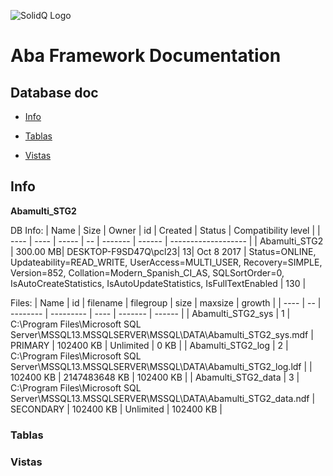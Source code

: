 ![SolidQ Logo](http://www.solidq.com/wp-content/uploads/2015/06/Logo-SolidQ-Web.gif "Logo Title Text 1")
# Aba Framework Documentation
## Database doc

* [Info](#head_info)
* [Tablas](#head_tablas)
  
* [Vistas](#head_vistas)
  

## Info <a name="head_info"></a>
**Abamulti_STG2**

DB Info:
| Name | Size | Owner | id | Created | Status | Compatibility level |
| ---- | ---- | ----- | -- | ------- | ------ | ------------------- |
| Abamulti_STG2 |     300.00 MB| DESKTOP-F9SD47Q\pcl23| 13| Oct  8 2017 | Status=ONLINE, Updateability=READ_WRITE, UserAccess=MULTI_USER, Recovery=SIMPLE, Version=852, Collation=Modern_Spanish_CI_AS, SQLSortOrder=0, IsAutoCreateStatistics, IsAutoUpdateStatistics, IsFullTextEnabled | 130 |

Files:
| Name | id | filename | filegroup | size | maxsize | growth |
| ---- | -- | -------- | --------- | ---- | ------- | ------ |
| Abamulti_STG2_sys | 1 | C:\Program Files\Microsoft SQL Server\MSSQL13.MSSQLSERVER\MSSQL\DATA\Abamulti_STG2_sys.mdf | PRIMARY | 102400 KB | Unlimited | 0 KB |
| Abamulti_STG2_log | 2 | C:\Program Files\Microsoft SQL Server\MSSQL13.MSSQLSERVER\MSSQL\DATA\Abamulti_STG2_log.ldf |  | 102400 KB | 2147483648 KB | 102400 KB |
| Abamulti_STG2_data | 3 | C:\Program Files\Microsoft SQL Server\MSSQL13.MSSQLSERVER\MSSQL\DATA\Abamulti_STG2_data.ndf | SECONDARY | 102400 KB | Unlimited | 102400 KB |

### Tablas <a name="head_tablas"></a>


### Vistas <a name="head_vistas"></a>

